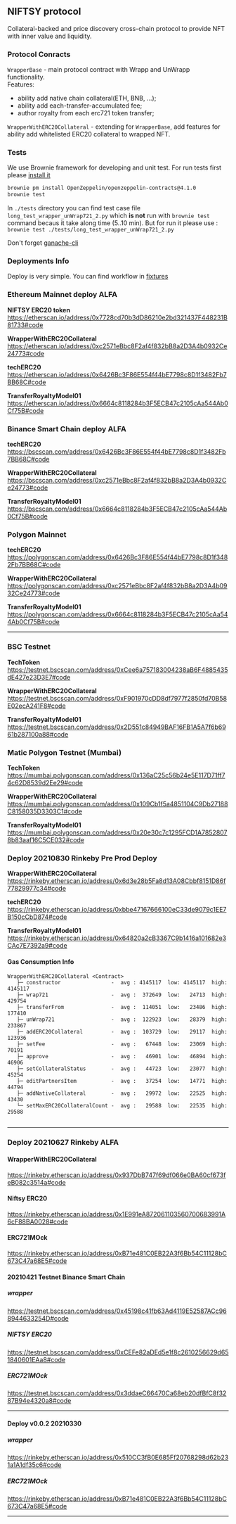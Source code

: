 ## NIFTSY protocol
Collateral-backed and price discovery cross-chain protocol to provide NFT with
 inner value and liquidity.

### Protocol Conracts
`WrapperBase` - main protocol contract with Wrapp and UnWrapp functionality.  
Features:
 - ability add native chain collateral(ETH, BNB, ...);
 - ability add each-transfer-accumulated fee;
 - author royalty from each erc721 token transfer;  

`WrapperWithERC20Collateral` - extending for `WrapperBase`, add features for 
ability add whitelisted ERC20 collateral to wrapped NFT.

### Tests
We use Brownie framework for developing and unit test. For run tests
first please [install it](https://eth-brownie.readthedocs.io/en/stable/install.html)

```bash
brownie pm install OpenZeppelin/openzeppelin-contracts@4.1.0
brownie test
```
In `./tests` directory you can find test case file `long_test_wrapper_unWrap721_2.py` 
which **is not** run with `brownie test` command becaus it take  along time (5..10 min).
But for  run it please use : `brownie test ./tests/long_test_wrapper_unWrap721_2.py`


Don't forget [ganache-cli](https://www.npmjs.com/package/ganache-cli)

### Deployments Info
Deploy is very simple. You can find workflow in 
[fixtures](./tests/fixtures/deploy_env.py) 

### Ethereum Mainnet deploy ALFA 
**NIFTSY ERC20 token**  
https://etherscan.io/address/0x7728cd70b3dD86210e2bd321437F448231B81733#code

**WrapperWithERC20Collateral**   
https://etherscan.io/address/0xc2571eBbc8F2af4f832bB8a2D3A4b0932Ce24773#code

**techERC20**  
https://etherscan.io/address/0x6426Bc3F86E554f44bE7798c8D1f3482Fb7BB68C#code

**TransferRoyaltyModel01**  
https://etherscan.io/address/0x6664c8118284b3F5ECB47c2105cAa544Ab0Cf75B#code


### Binance Smart Chain deploy ALFA
**techERC20**   
https://bscscan.com/address/0x6426Bc3F86E554f44bE7798c8D1f3482Fb7BB68C#code

**WrapperWithERC20Collateral**  
https://bscscan.com/address/0xc2571eBbc8F2af4f832bB8a2D3A4b0932Ce24773#code

**TransferRoyaltyModel01**  
https://bscscan.com/address/0x6664c8118284b3F5ECB47c2105cAa544Ab0Cf75B#code   


### Polygon Mainnet
**techERC20**  
https://polygonscan.com/address/0x6426Bc3F86E554f44bE7798c8D1f3482Fb7BB68C#code  

**WrapperWithERC20Collateral**   
https://polygonscan.com/address/0xc2571eBbc8F2af4f832bB8a2D3A4b0932Ce24773#code  

**TransferRoyaltyModel01**  
https://polygonscan.com/address/0x6664c8118284b3F5ECB47c2105cAa544Ab0Cf75B#code

----
### BSC Testnet
**TechToken**  
https://testnet.bscscan.com/address/0xCee6a757183004238aB6F4885435dE427e23D3E7#code  

**WrapperWithERC20Collateral**  
https://testnet.bscscan.com/address/0xF901970cDD8df7977f2850fd70B58E02ecA241F8#code  

**TransferRoyaltyModel01** 
https://testnet.bscscan.com/address/0x2D551c84949BAF16FB1A5A7f6b6961b287100a88#code  


### Matic Polygon Testnet (Mumbai)
**TechToken**  
https://mumbai.polygonscan.com/address/0x136aC25c56b24e5E117D71ff74c62D8539d2Ee29#code  

**WrapperWithERC20Collateral**  
https://mumbai.polygonscan.com/address/0x109Cb1f5a4851104C9Db27188C8158035D3303C1#code  

**TransferRoyaltyModel01**  
https://mumbai.polygonscan.com/address/0x20e30c7c1295FCD1A78528078b83aaf16C5CE032#code  



### Deploy 20210830 Rinkeby Pre Prod Deploy
**WrapperWithERC20Collateral**  
https://rinkeby.etherscan.io/address/0x6d3e28b5Fa8d13A08Cbbf8151D86f77829977c34#code  

**techERC20**
https://rinkeby.etherscan.io/address/0xbbe47167666100eC33de9079c1EE7B150cCbD874#code  


**TransferRoyaltyModel01**
https://rinkeby.etherscan.io/address/0x64820a2cB3367C9b1416a101682e3CAc7E7392a9#code  



#### Gas Consumption Info
```
WrapperWithERC20Collateral <Contract>
   ├─ constructor                -  avg : 4145117  low: 4145117  high: 4145117
   ├─ wrap721                    -  avg :  372649  low:   24713  high:  429754
   ├─ transferFrom               -  avg :  114051  low:   23486  high:  177410
   ├─ unWrap721                  -  avg :  122923  low:   28379  high:  233867
   ├─ addERC20Collateral         -  avg :  103729  low:   29117  high:  123936
   ├─ setFee                     -  avg :   67448  low:   23069  high:   70191
   ├─ approve                    -  avg :   46901  low:   46894  high:   46906
   ├─ setCollateralStatus        -  avg :   44723  low:   23077  high:   45254
   ├─ editPartnersItem           -  avg :   37254  low:   14771  high:   44794
   ├─ addNativeCollateral        -  avg :   29972  low:   22525  high:   43430
   └─ setMaxERC20CollateralCount -  avg :   29588  low:   22535  high:   29588


```

----


### Deploy 20210627 Rinkeby ALFA
#### WrapperWithERC20Collateral  
https://rinkeby.etherscan.io/address/0x937DbB747f69df066e0BA60cf673feB082c3514a#code

#### Niftsy ERC20
https://rinkeby.etherscan.io/address/0x1E991eA872061103560700683991A6cF88BA0028#code

#### ERC721MOck
https://rinkeby.etherscan.io/address/0xB71e481C0EB22A3f6Bb54C11128bC673C47a68E5#code



#### 20210421 Testnet Binance Smart Chain
##### wrapper
https://testnet.bscscan.com/address/0x45198c41fb63Ad4119E52587ACc968944633254D#code

##### NIFTSY ERC20
https://testnet.bscscan.com/address/0xCEFe82aDEd5e1f8c2610256629d651840601EAa8#code

##### ERC721MOck
https://testnet.bscscan.com/address/0x3ddaeC66470Ca68eb20dfBfC8f3287B94e4320a8#code


----

#### Deploy v0.0.2 20210330
##### wrapper  
https://rinkeby.etherscan.io/address/0x510CC3fB0E685Ff20768298d62b231a1A1df35c6#code

##### ERC721MOck
https://rinkeby.etherscan.io/address/0xB71e481C0EB22A3f6Bb54C11128bC673C47a68E5#code

---

